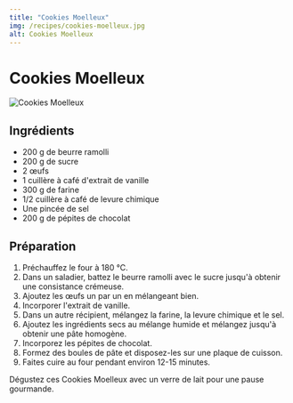 ```yaml
---
title: "Cookies Moelleux"
img: /recipes/cookies-moelleux.jpg
alt: Cookies Moelleux
---
```


# Cookies Moelleux

![Cookies Moelleux](/recipes/cookies-moelleux.jpg)

## Ingrédients

-   200 g de beurre ramolli
-   200 g de sucre
-   2 œufs
-   1 cuillère à café d'extrait de vanille
-   300 g de farine
-   1/2 cuillère à café de levure chimique
-   Une pincée de sel
-   200 g de pépites de chocolat

## Préparation

1. Préchauffez le four à 180 °C.
2. Dans un saladier, battez le beurre ramolli avec le sucre jusqu'à obtenir une consistance crémeuse.
3. Ajoutez les œufs un par un en mélangeant bien.
4. Incorporer l'extrait de vanille.
5. Dans un autre récipient, mélangez la farine, la levure chimique et le sel.
6. Ajoutez les ingrédients secs au mélange humide et mélangez jusqu'à obtenir une pâte homogène.
7. Incorporez les pépites de chocolat.
8. Formez des boules de pâte et disposez-les sur une plaque de cuisson.
9. Faites cuire au four pendant environ 12-15 minutes.

Dégustez ces Cookies Moelleux avec un verre de lait pour une pause gourmande.
